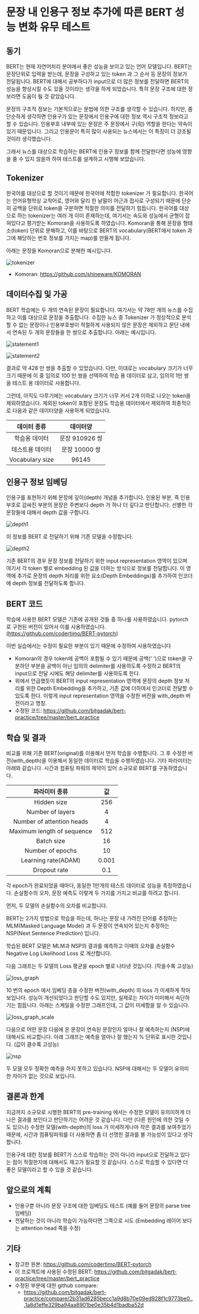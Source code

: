 
# 문장 내 인용구 정보 추가에 따른 BERT 성능 변화 유무 테스트

## 동기

BERT는 현재 자연어처리 분야에서 좋은 성능을 보이고 있는 언어 모델입니다. BERT는 문장단위로 입력을 받는데, 문장을 구성하고 있는 token 과 그 순서 등 문장의 정보가 전달됩니다. BERT에 대해서 공부하다가 input으로 더 많은 정보를 전달하면 BERT의 성능을 향상시킬 수도 있을 것이라는 생각을 하게 되었습니다. 특히 문장 구조에 대한 정보라면 도움이 될 것 같았습니다.

문장의 구조적 정보는 기본적으로는 문법에 의한 구조를 생각할 수 있습니다. 하지만, 좀 단순하게 생각하면 인용구가 있는 문장에서 인용구에 대한 정보 역시 구조적 정보라고 할 수 있습니다. 인용부호 내부에 있는 문장은 주 문장에서 구(句) 역할을 한다는 약속이 있기 때문입니다. 그리고 인용문이 특히 많이 사용되는 뉴스에서는 이 특징이 더 강조될 것이라 생각했습니다.

그래서 뉴스를 대상으로 학습하는 BERT에 인용구 정보를 함께 전달한다면 성능에 영향을 줄 수 있지 않을까 하여 테스트를 설계하고 시행해 보았습니다.

## Tokenizer

한국어를 대상으로 할 것이기 때문에 한국어에 적합한 tokenizer 가 필요합니다. 한국어는 언어유형학상 교착어로, 영어와 달리 한 낱말이 어근과 접사로 구성되기 때문에 단순히 공백을 단위로 token을 구분하면 적절한 의미를 전달하기 힘듭니다. 한국어를 대상으로 하는 tokenizer는 여러 개 이미 존재하는데, 여기서는 속도와 성능에서 균형이 잡혀있다고 평가받는 Komoran을 사용하도록 하였습니다. Komoran을 통해 문장을 형태소(token) 단위로 분해하고, 이를 바탕으로 BERT의 vocabulary(BERT에서 token 과 그에 해당하는 번호 정보를 가지는 map)를 만들게 됩니다.

아래는 문장을 Komoran으로 분해한 예시입니다.

![tokenizer](./img/tokenizer.png)

- Komoran: https://github.com/shineware/KOMORAN

## 데이터수집 및 가공

BERT 학습에는 두 개의 연속된 문장이 필요합니다. 여기서는 약 78만 개의 뉴스를 수집하고 이를 대상으로 문장을 추출합니다. 수집한 뉴스 중 Tokenizer 가 정상적으로 분석할 수 없는 문장이나 인용부호쌍이 적절하게 사용되지 않은 문장은 제외하고 문단 내에서 연속된 두 개의 문장들을 한 쌍으로 추출합니다. 아래는 예시입니다.

![statement1](./img/statement1.png)

![statement2](./img/statement2.png)

결과로 약 428 만 쌍을 추출할 수 있었습니다. 다만, 이대로는 vocabulary 크기가 너무 크기 때문에 이 중 임의로 100 만 쌍을 선택하여 학습 용 데이터로 삼고, 임의의 1만 쌍을 테스트 용 데이터로 사용합니다.

그런데, 아직도 다루기에는 vocabulary 크기가 너무 커서 2개 이하로 나오는 token을 제외하였습니다. 제외된 token이 포함된 문장도 학습용 데이터에서 제외하여 최종적으로 다음과 같은 데이터양을 사용하게 되었습니다.

| 데이터 종류 | 데이터양 |
|:---:|:---:|
| 학습용 데이터 | 문장 910926 쌍 |
| 테스트용 데이터 | 문장 10000 쌍 |
| Vocabulary size | 96145 |

## 인용구 정보 임베딩

인용구를 표현하기 위해 문장에 깊이(depth) 개념을 추가합니다. 인용된 부분, 즉 인용 부호로 감싸진 부분의 문장은 주변보다 depth 가 하나 더 깊다고 판단합니다. 선별한 각 문장들에 대해서 depth 값을 구합니다.

![depth1](./img/depth1.png)

이 정보를 BERT 로 전달하기 위해 기존 모델을 수정합니다.

![depth2](./img/depth2.png)
 
기존 BERT의 경우 문장 정보를 전달하기 위한 input representation 영역이 있으며 여기서 각 token 별로 embedding 된 값을 더하는 방식으로 정보를 전달합니다. 이 영역에 추가로 문장의 depth 처리를 위한 요소(Depth Embeddings)를 추가하여 인코더에 depth 정보를 전달하도록 합니다.

## BERT 코드

학습에 사용한 BERT 모델은 기존에 공개된 것들 중 하나를 사용하였습니다. pytorch 로 구현된 버전이 있어서 이를 사용하였습니다. (https://github.com/codertimo/BERT-pytorch)

이번 실습에서는 수정이 필요한 부분이 있기 때문에 수정하여 사용하였습니다

- Komoran의 경우 token에 공백이 포함될 수 있기 때문에 공백(' ')으로 token을 구분하던 부분을 공백이 아닌 임의의 delimiter를 사용하도록 수정하고 BERT의 input으로 전달 시에도 해당 delimiter를 사용하도록 한다.
- 위에서 언급했듯이 BERT의 input representation 영역에 문장의 depth 정보 처리를 위한 Depth Embedding을 추가하고, 기존 값에 더하여서 인코더로 전달할 수 있도록 한다. 이렇게 input representation 영역을 수정한 버전을 with_depth 버전이라고 명칭.
- 수정된 코드: https://github.com/bitgadak/bert-practice/tree/master/bert_practice

## 학습 및 결과

비교를 위해 기존 BERT(original)를 이용해서 먼저 학습을 수행합니다. 그 후 수정한 버전(with_depth)을 이용해서 동일한 데이터로 학습을 수행하였습니다. 기타 파라미터는 아래와 같습니다. 시간과 컴퓨팅 파워의 제약이 있어 소규모로 BERT를 구동하였습니다.

| 파라미터 종류 | 값 |
|:---:|:---:|
| Hidden size | 256 |
| Number of layers | 4 |
| Number of attention heads | 4 |
| Maximum length of sequence | 512 |
| Batch size | 16 |
| Number of epochs | 10 |
| Learning rate(ADAM) | 0.001 |
| Dropout rate | 0.1 |

각 epoch가 완료되었을 때마다, 동일한 1만개의 테스트 데이터로 성능을 측정하였습니다. 손실함수의 오차, 문장 예측도 이렇게 두 가지를 가지고 비교를 하려고 합니다.

먼저, 두 모델의 손실함수의 오차를 비교합니다.

BERT는 2가지 방법으로 학습을 하는데, 하나는 문장 내 가려진 단어를 추정하는 MLM(Masked Language Model) 과 두 문장이 연속되어 있는지 추정하는 NSP(Next Sentence Prediction) 입니다. 

학습된 BERT 모델은 MLM과 NSP의 결과를 예측하고 이때의 오차를 손실함수 Negative Log Likelihood Loss 로 계산합니다.

다음 그래프는 두 모델의 Loss 평균을 epoch 별로 나타낸 것입니다. (작을수록 고성능)

![loss_graph](img/loss_graph.png)

10 번의 epoch 에서 임베딩 층을 수정한 버전(with_depth) 의 loss 가 미세하게 작아보입니다. 성능이 개선되었다고 판단할 수도 있지만, 실제로는 차이가 미미해서 속단하기는 힘듭니다. 아래는 스케일을 수정한 그래프인데, 그 값이 미세함을 알 수 있습니다.

![loss_graph_scale](img/loss_graph_scale.png)

다음으로 어떤 문장 다음에 온 문장이 연속된 문장인지 얼마나 잘 예측하는지 (NSP)에 대해서도 비교합니다. 아래 그래프는 예측을 얼마나 잘 했는지 % 단위로 표시한 것입니다. (값이 클수록 고성능)

![nsp](img/nsp.png)

두 모델 모두 정확한 예측을 하지 못하고 있습니다. NSP에 대해서는 두 모델이 유의미한 차이가 없는 것으로 보입니다.

## 결론과 한계

지금까지 소규모로 시행한 BERT의 pre-training 에서는 수정한 모델이 유의미하게 더 나은 결과를 보인다고 판단하기는 어려운 것 같습니다. 다만 (다른 원인에 의한 것일 수도 있으나) 수정한 모델(with-depth)의 loss 가 미세하게나마 작은 결과를 보여주었기 때문에, 시간과 컴퓨팅파워를 더 사용하면 좀 더 선명한 결과를 볼 가능성이 있다고 생각합니다.

인용구에 대한 정보를 BERT가 스스로 학습하는 것이 아니라 input으로 전달하고 있다는 점이 적절한지에 대해서도 재고가 필요할 것 같습니다. 스스로 학습할 수 있다면 더 좋은 모델이라고 할 수 있을 것 같습니다.

## 앞으로의 계획

- 인용구뿐 아니라 문장 구조에 대한 임베딩도 테스트 (예를 들어 문장의 parse tree 임베딩)
- 전달하는 것이 아니라 학습이 가능하다면 그쪽으로 시도 (Embedding 레이어 보다는 attention head 쪽을 수정)

## 기타
- 참고한 원본: https://github.com/codertimo/BERT-pytorch
- 이 프로젝트에 사용된 수정된 BERT: https://github.com/bitgadak/bert-practice/tree/master/bert_practice
- 수정된 부분에 대한 github compare:
  + https://github.com/bitgadak/bert-practice/compare/2b31ad6285becc1a9d8b70e09ed928f1c9773be0...1a8d1effe329ba94aa8901be0e35b4d1badba52d
